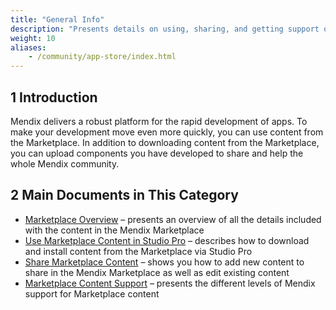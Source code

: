 ```yaml
---
title: "General Info"
description: "Presents details on using, sharing, and getting support on Mendix Marketplace content."
weight: 10
aliases:
    - /community/app-store/index.html
---
```


## 1 Introduction

Mendix delivers a robust platform for the rapid development of apps. To make your development move even more quickly, you can use content from the Marketplace. In addition to downloading content from the Marketplace, you can upload components you have developed to share and help the whole Mendix community.

## 2 Main Documents in This Category

* [Marketplace Overview](app-store-overview) – presents an overview of all the details included with the content in the Mendix Marketplace
* [Use Marketplace Content in Studio Pro](app-store-content) – describes how to download and install content from the Marketplace via Studio Pro
* [Share Marketplace Content](share-app-store-content) – shows you how to add new content to share in the Mendix Marketplace as well as edit existing content
* [Marketplace Content Support](app-store-content-support) – presents the different levels of Mendix support for Marketplace content
